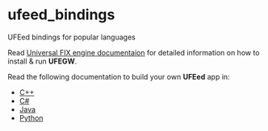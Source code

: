 # ufeed_bindings
UFEed bindings for popular languages

Read [Universal FIX engine documentaion](https://fix8mt.atlassian.net/wiki/spaces/FMT/pages/634438/Universal+FIX+Engine+Home) for detailed information on how to install & run **UFEGW**. 

Read the following documentation to build your own **UFEed** app in:

* [C++](https://fix8mt.atlassian.net/wiki/spaces/FMT/pages/7766025/7.2+C+Adaptor)
* [C#](https://fix8mt.atlassian.net/wiki/spaces/FMT/pages/7798797/7.3+C+Adaptor)
* [Java](https://fix8mt.atlassian.net/wiki/spaces/FMT/pages/7798814/7.4+Java+Adaptor)
* [Python ](https://fix8mt.atlassian.net/wiki/spaces/FMT/pages/7864321/7.1+Python+Adaptor)
